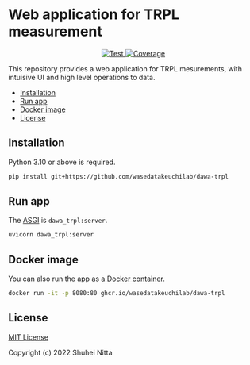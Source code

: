 # Web application for TRPL measurement <!-- omit in toc -->

<p align="center">
<a href="https://github.com/wasedatakeuchilab/dawa-trpl/actions?query=workflow%3ATest" target="_blank">
    <img src="https://github.com/wasedatakeuchilab/dawa-trpl/workflows/Test/badge.svg" alt="Test">
</a>
<a href="https://codecov.io/gh/wasedatakeuchilab/dawa-trpl" target="_blank">
    <img src="https://img.shields.io/codecov/c/github/wasedatakeuchilab/dawa-trpl?color=%2334D058" alt="Coverage">
</a>
</p>

This repository provides a web application for TRPL mesurements, with intuisive UI and high level operations to data.

- [Installation](#installation)
- [Run app](#run-app)
- [Docker image](#docker-image)
- [License](#license)

## Installation

Python 3.10 or above is required.

```sh
pip install git+https://github.com/wasedatakeuchilab/dawa-trpl
```

## Run app

The [ASGI](https://asgi.readthedocs.io/en/latest/) is `dawa_trpl:server`.

```sh
uvicorn dawa_trpl:server
```

## Docker image

You can also run the app as [a Docker container](https://github.com/wasedatakeuchilab/dawa-trpl/pkgs/container/dawa-trpl).

```sh
docker run -it -p 8080:80 ghcr.io/wasedatakeuchilab/dawa-trpl
```

## License

[MIT License](./LICENSE)

Copyright (c) 2022 Shuhei Nitta
